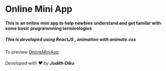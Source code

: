 # Online Mini App
#### This is an online mini app to help newbies understand and get familar with some basic programmning terminologies

##### This is developed using ReactJS , animation with animate.css




To preview [OnlineMiniApp](https://onlineminiapp.netlify.com/)




###### Developed  with :heart: by **Judith Oiku**
